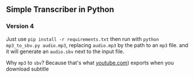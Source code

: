 ## Simple Transcriber in Python
### Version 4

Just use `pip install -r requirements.txt`
then run with `python mp3_to_sbv.py audio.mp3`, replacing `audio.mp3` by the path to an `mp3` file.
and it will generate an `audio.sbv` next to the input file.

Why `mp3` to `sbv`? Because that's what [youtube.com](https://www.youtube.com/)) exports when you download subtitle
